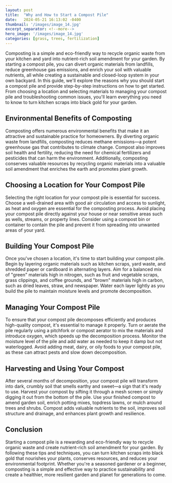 ```yaml
---
layout: post
title:  "Why and How to Start a Compost Pile"
date:   2024-05-21 16:13:02 -0400
thumbnail: '/images/image_14.jpg'
excerpt_separator: <!--more-->
hero_image: '/images/image_14.jpg'
categories: [grass, trees, fertilization]
---
```

Composting is a simple and eco-friendly way to recycle organic waste from your kitchen and yard into nutrient-rich soil amendment for your garden.<!--more--> By starting a compost pile, you can divert organic materials from landfills, reduce greenhouse gas emissions, and enrich your soil with valuable nutrients, all while creating a sustainable and closed-loop system in your own backyard. In this guide, we'll explore the reasons why you should start a compost pile and provide step-by-step instructions on how to get started. From choosing a location and selecting materials to managing your compost pile and troubleshooting common issues, you'll learn everything you need to know to turn kitchen scraps into black gold for your garden.

## Environmental Benefits of Composting
Composting offers numerous environmental benefits that make it an attractive and sustainable practice for homeowners. By diverting organic waste from landfills, composting reduces methane emissions—a potent greenhouse gas that contributes to climate change. Compost also improves soil health and fertility, reducing the need for chemical fertilizers and pesticides that can harm the environment. Additionally, composting conserves valuable 
resources by recycling organic materials into a valuable soil amendment that enriches the earth and promotes plant growth.

## Choosing a Location for Your Compost Pile
Selecting the right location for your compost pile is essential for success. Choose a well-drained area with good air circulation and access to sunlight, as heat and oxygen are essential for the composting process. Avoid placing your compost pile directly against your house or near sensitive areas such as wells, streams, or property lines. Consider using a compost bin or container to contain the pile and prevent it from spreading into unwanted areas of your yard.

## Building Your Compost Pile
Once you've chosen a location, it's time to start building your compost pile. Begin by layering organic materials such as kitchen scraps, yard waste, and shredded paper or cardboard in alternating layers. Aim for a balanced mix of "green" materials high in nitrogen, such as fruit and vegetable scraps, grass clippings, and coffee grounds, and "brown" materials high in carbon, such as dried leaves, straw, and newspaper. Water each layer lightly as you build the pile to maintain moisture levels and promote decomposition.

## Managing Your Compost Pile
To ensure that your compost pile decomposes efficiently and produces high-quality compost, it's essential to manage it properly. Turn or aerate the pile regularly using a pitchfork or compost aerator to mix the materials and introduce oxygen, which speeds up the decomposition process. Monitor the moisture level of the pile and add water as needed to keep it damp but not waterlogged. Avoid adding meat, dairy, or oily foods to your compost pile, as these can attract pests and slow down decomposition.

## Harvesting and Using Your Compost
After several months of decomposition, your compost pile will transform into dark, crumbly soil that smells earthy and sweet—a sign that it's ready to use. Harvest your compost by sifting it through a mesh screen or simply digging it out from the bottom of the pile. Use your finished compost to amend garden soil, enrich potting mixes, topdress lawns, or mulch around trees and shrubs. Compost adds valuable nutrients to the soil, improves soil structure and drainage, and enhances plant growth and resilience.

## Conclusion
Starting a compost pile is a rewarding and eco-friendly way to recycle organic waste and create nutrient-rich soil amendment for your garden. By following these tips and techniques, you can turn kitchen scraps into black gold that nourishes your plants, conserves resources, and reduces your environmental footprint. Whether you're a seasoned gardener or a beginner, composting is a simple and effective way to practice sustainability and create a healthier, more resilient garden and planet for generations to come.
